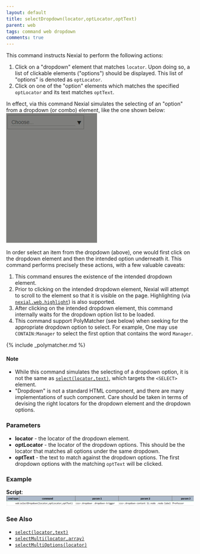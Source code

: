 ```yaml
---
layout: default
title: selectDropdown(locator,optLocator,optText)
parent: web
tags: command web dropdown
comments: true
---
```



This command instructs Nexial to perform the following actions:
1. Click on a "dropdown" element that matches `locator`. Upon doing so, a list of clickable elements ("options") should 
   be displayed. This list of "options" is denoted as `optLocator`.
2. Click on one of the "option" elements which matches the specified `optLocator` and its text matches `optText`.

In effect, via this command Nexial simulates the selecting of an "option" from a dropdown (or combo) element, like the
one shown below:<br/>
![](image/selectDropdown_01.gif)

In order select an item from the dropdown (above), one would first click on the dropdown element and then the intended 
option underneath it. This command performs precisely these actions, with a few valuable caveats:
1. This command ensures the existence of the intended dropdown element.
2. Prior to clicking on the intended dropdown element, Nexial will attempt to scroll to the element so that it is
   visible on the page. Highlighting (via [`nexial.web.highlight`](../../systemvars/index#nexial.web.highlight)) is
   also supported.
3. After clicking on the intended dropdown element, this command internally waits for the dropdown option list to be 
   loaded.
4. This command support PolyMatcher (see below) when seeking for the appropriate dropdown option to select. For example,
   One may use `CONTAIN:Manager` to select the first option that contains the word `Manager`.

{% include _polymatcher.md %}

#### Note
- While this command simulates the selecting of a dropdown option, it is not the same as 
  [`select(locator,text)`](select(locator,text)), which targets the `<SELECT>` element.
- "Dropdown" is not a standard HTML component, and there are many implementations of such component. Care should be
  taken in terms of devising the right locators for the dropdown element and the dropdown options.


### Parameters
- **locator** - the locator of the dropdown element.
- **optLocator** - the locator of the dropdown options. This should be the locator that matches all options under the
  same dropdown.
- **optText** - the text to match against the dropdown options. The first dropdown options with the matching `optText` 
  will be clicked.


### Example
**Script**:<br/>
![](image/selectDropdown_02.png)


### See Also
- [`select(locator,text)`](select(locator,text))
- [`selectMulti(locator,array)`](selectMulti(locator,array))
- [`selectMultiOptions(locator)`](selectMultiOptions(locator))
